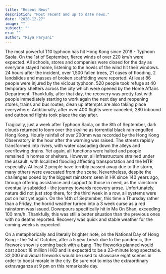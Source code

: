 ```yaml
---
title: "Recent News"
description: "Most recent and up to date news."
date: "2020-12-27"
image: ""
subject: ""
era: ""
author: "Riya Paryani"
---
```


The most powerful T10 typhoon has hit Hong Kong since 2018 - Typhoon Saola. On the 1st of September, fierce winds of over 220 km/h were expected. All schools, stores and companies were closed for the day as everyone stayed home, listening to the howls of the wind hit their windows. 24 hours after the incident, over 1,500 fallen trees, 21 cases of flooding, 2 landslides and masses of broken scaffolding were reported. At least 86 people were injured by the vicious typhoon. 520 people took refuge at 40 temporary shelters across the city which were opened by the Home Affairs Department. Thankfully, after that day, the recovery was pretty fast with people immediately starting to work again the next day and reopening stores, trains and bus routes; clean up attempts are also taking place everywhere. Additionally, after over 400 flights were canceled, 280 inbound and outbound flights took place the day after.  

Tragically, just a week after Typhoon Saola, on the 8th of September, dark clouds returned to loom over the skyline as torrential black rain engulfed Hong Kong. Hourly rainfall of over 200mm was recorded by the Hong Kong Observatory in the hour after the warning was raised. The streets rapidly transformed into rivers, with water cascading down the alleys and overflowing drains. Yet again, all functions were halted and people remained in homes or shelters. However, all infrastructure strained under the assault, with localized flooding affecting transportation and the MTR especially. At least 2 people have terribly passed away due to the storm, many others were evacuated from the scene. Nevertheless, despite the challenges posed by the biggest rainstorm seen in HK since 140 years ago, through offering assistance and support to those in need, as the rainstorm eventually subsided - the journey towards recovery arose. Unfortunately, nature did not just stop there, for the third week in a row, all systems were put on halt yet again. On the 14th of September, this time a Thursday rather than a Friday, the horrid weather turned into a 3 week curse as a red rainstorm was issued. Downpours specifically hit in Ma On Shan, exceeding 100 mm/h. Thankfully, this was still a better situation than the previous ones with no deaths reported. Recovery was quick and stable weather for the coming weeks is expected. 

On a metaphorically and literally brighter note, on the National Day of Hong Kong - the 1st of October, after a 5 year break due to the pandemic, the firework show is coming back with a bang. The fireworks planned would cost about 18 million HKD and is expected to be a 23-minute long spectacle. 32,000 individual fireworks would be used to showcase eight scenes in order to boost morale in the city. Be sure not to miss the extraordinary extravaganza at 9 pm on this remarkable day. 
